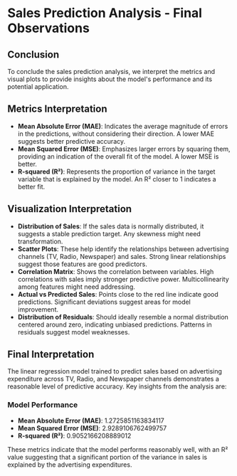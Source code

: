 # Sales Prediction Analysis - Final Observations

## Conclusion
To conclude the sales prediction analysis, we interpret the metrics and visual plots to provide insights about the model's performance and its potential application.

## Metrics Interpretation

- **Mean Absolute Error (MAE)**: Indicates the average magnitude of errors in the predictions, without considering their direction. A lower MAE suggests better predictive accuracy.
- **Mean Squared Error (MSE)**: Emphasizes larger errors by squaring them, providing an indication of the overall fit of the model. A lower MSE is better.
- **R-squared (R²)**: Represents the proportion of variance in the target variable that is explained by the model. An R² closer to 1 indicates a better fit.

## Visualization Interpretation

- **Distribution of Sales**: If the sales data is normally distributed, it suggests a stable prediction target. Any skewness might need transformation.
- **Scatter Plots**: These help identify the relationships between advertising channels (TV, Radio, Newspaper) and sales. Strong linear relationships suggest those features are good predictors.
- **Correlation Matrix**: Shows the correlation between variables. High correlations with sales imply stronger predictive power. Multicollinearity among features might need addressing.
- **Actual vs Predicted Sales**: Points close to the red line indicate good predictions. Significant deviations suggest areas for model improvement.
- **Distribution of Residuals**: Should ideally resemble a normal distribution centered around zero, indicating unbiased predictions. Patterns in residuals suggest model weaknesses.

## Final Interpretation

The linear regression model trained to predict sales based on advertising expenditure across TV, Radio, and Newspaper channels demonstrates a reasonable level of predictive accuracy. Key insights from the analysis are:

### Model Performance

- **Mean Absolute Error (MAE)**: 1.2725851163834117
- **Mean Squared Error (MSE)**: 2.9289106762499757
- **R-squared (R²)**: 0.9052166208889012

These metrics indicate that the model performs reasonably well, with an R² value suggesting that a significant portion of the variance in sales is explained by the advertising expenditures.

